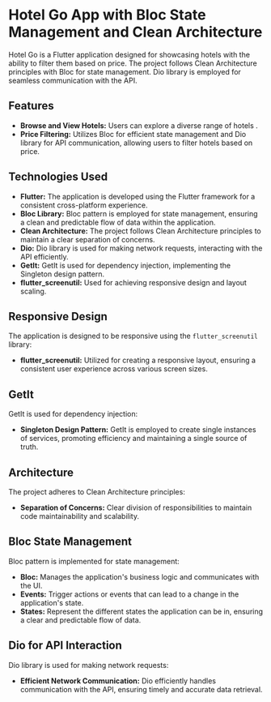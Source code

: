 # Hotel Go App with Bloc State Management and Clean Architecture

Hotel Go is a Flutter application designed for showcasing hotels with the ability to filter them based on price. The project follows Clean Architecture principles with Bloc for state management. Dio library is employed for seamless communication with the API.

## Features

- **Browse and View Hotels:** Users can explore a diverse range of hotels .
- **Price Filtering:** Utilizes Bloc for efficient state management and Dio library for API communication, allowing users to filter hotels based on price.

## Technologies Used

- **Flutter:** The application is developed using the Flutter framework for a consistent cross-platform experience.
- **Bloc Library:** Bloc pattern is employed for state management, ensuring a clean and predictable flow of data within the application.
- **Clean Architecture:** The project follows Clean Architecture principles to maintain a clear separation of concerns.
- **Dio:** Dio library is used for making network requests, interacting with the API efficiently.
- **GetIt:** GetIt is used for dependency injection, implementing the Singleton design pattern.
- **flutter_screenutil:** Used for achieving responsive design and layout scaling.

## Responsive Design

The application is designed to be responsive using the `flutter_screenutil` library:

- **flutter_screenutil:** Utilized for creating a responsive layout, ensuring a consistent user experience across various screen sizes.

## GetIt

GetIt is used for dependency injection:

- **Singleton Design Pattern:** GetIt is employed to create single instances of services, promoting efficiency and maintaining a single source of truth.

## Architecture

The project adheres to Clean Architecture principles:

- **Separation of Concerns:** Clear division of responsibilities to maintain code maintainability and scalability.

## Bloc State Management

Bloc pattern is implemented for state management:

- **Bloc:** Manages the application's business logic and communicates with the UI.
- **Events:** Trigger actions or events that can lead to a change in the application's state.
- **States:** Represent the different states the application can be in, ensuring a clear and predictable flow of data.

## Dio for API Interaction

Dio library is used for making network requests:

- **Efficient Network Communication:** Dio efficiently handles communication with the API, ensuring timely and accurate data retrieval.
